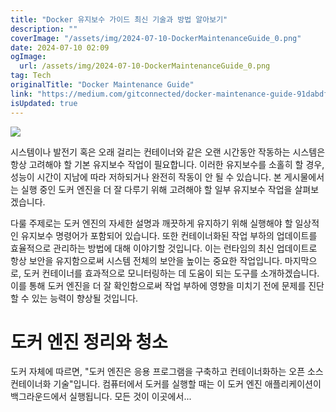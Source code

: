 ```yaml
---
title: "Docker 유지보수 가이드 최신 기술과 방법 알아보기"
description: ""
coverImage: "/assets/img/2024-07-10-DockerMaintenanceGuide_0.png"
date: 2024-07-10 02:09
ogImage:
  url: /assets/img/2024-07-10-DockerMaintenanceGuide_0.png
tag: Tech
originalTitle: "Docker Maintenance Guide"
link: "https://medium.com/gitconnected/docker-maintenance-guide-91dabdfe8960"
isUpdated: true
---
```


<img src="/assets/img/2024-07-10-DockerMaintenanceGuide_0.png" />

시스템이나 발전기 혹은 오래 걸리는 컨테이너와 같은 오랜 시간동안 작동하는 시스템은 항상 고려해야 할 기본 유지보수 작업이 필요합니다. 이러한 유지보수를 소홀히 할 경우, 성능이 시간이 지남에 따라 저하되거나 완전히 작동이 안 될 수 있습니다. 본 게시물에서는 실행 중인 도커 엔진을 더 잘 다루기 위해 고려해야 할 일부 유지보수 작업을 살펴보겠습니다.

다룰 주제로는 도커 엔진의 자세한 설명과 깨끗하게 유지하기 위해 실행해야 할 일상적인 유지보수 명령어가 포함되어 있습니다. 또한 컨테이너화된 작업 부하의 업데이트를 효율적으로 관리하는 방법에 대해 이야기할 것입니다. 이는 런타임의 최신 업데이트로 항상 보안을 유지함으로써 시스템 전체의 보안을 높이는 중요한 작업입니다. 마지막으로, 도커 컨테이너를 효과적으로 모니터링하는 데 도움이 되는 도구를 소개하겠습니다. 이를 통해 도커 엔진을 더 잘 확인함으로써 작업 부하에 영향을 미치기 전에 문제를 진단할 수 있는 능력이 향상될 것입니다.

# 도커 엔진 정리와 청소

<!-- seedividend - 사각형 -->

<ins class="adsbygoogle"
     style="display:block"
     data-ad-client="ca-pub-4877378276818686"
     data-ad-slot="1898504329"
     data-ad-format="auto"
     data-full-width-responsive="true"></ins>

<script>
     (adsbygoogle = window.adsbygoogle || []).push({});
</script>

도커 자체에 따르면, "도커 엔진은 응용 프로그램을 구축하고 컨테이너화하는 오픈 소스 컨테이너화 기술"입니다. 컴퓨터에서 도커를 실행할 때는 이 도커 엔진 애플리케이션이 백그라운드에서 실행됩니다. 모든 것이 이곳에서...

